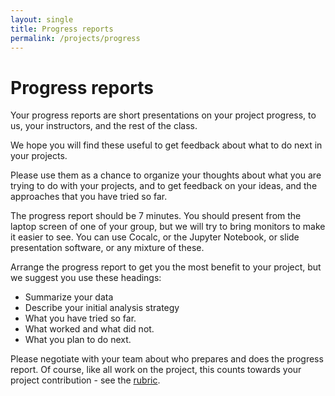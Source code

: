 ```yaml
---
layout: single
title: Progress reports
permalink: /projects/progress
---
```


# Progress reports

Your progress reports are short presentations on your project progress, to us, your instructors, and the rest of the class.

We hope you will find these useful to get feedback about what to do next in your projects.

Please use them as a chance to organize your thoughts about what you are trying to do with your projects, and to get feedback on your ideas, and the approaches that you have tried so far.

The progress report should be 7 minutes.  You should present from the laptop screen of one of your group, but we will try to bring monitors to make it easier to see.  You can use Cocalc, or the Jupyter Notebook, or slide presentation software, or any mixture of these.

Arrange the progress report to get you the most benefit to your project, but we suggest you use these headings:

* Summarize your data
* Describe your initial analysis strategy
* What you have tried so far.
* What worked and what did not.
* What you plan to do next.

Please negotiate with your team about who prepares and does the
progress report.  Of course, like all work on the project, this counts
towards your project contribution \- see the [rubric](rubric).

